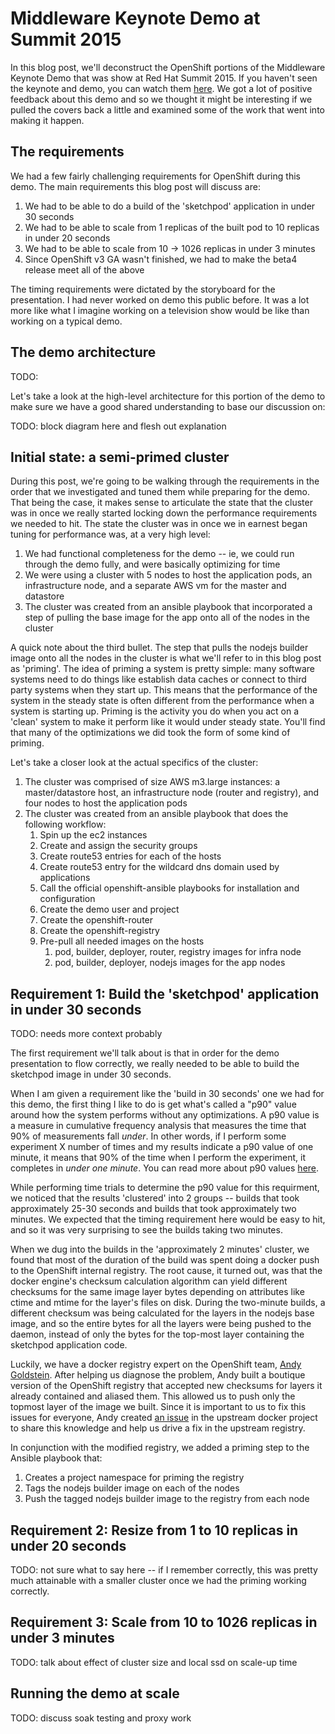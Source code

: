 # Middleware Keynote Demo at Summit 2015

In this blog post, we'll deconstruct the OpenShift portions of the Middleware Keynote Demo that was
show at Red Hat Summit 2015.  If you haven't seen the keynote and demo, you can watch them
[here](https://www.redhat.com/en/about/videos/craig-muzilla-middleware-keynote-2015).  We got a lot
of positive feedback about this demo and so we thought it might be interesting if we pulled the
covers back a little and examined some of the work that went into making it happen.

## The requirements

We had a few fairly challenging requirements for OpenShift during this demo.  The main requirements
this blog post will discuss are:

1.  We had to be able to do a build of the 'sketchpod' application in under 30 seconds
2.  We had to be able to scale from 1 replicas of the built pod to 10 replicas in under 20 seconds
3.  We had to be able to scale from 10 -> 1026 replicas in under 3 minutes
4.  Since OpenShift v3 GA wasn't finished, we had to make the beta4 release meet all of the above

The timing requirements were dictated by the storyboard for the presentation.  I had never worked
on demo this public before.  It was a lot more like what I imagine working on a television show
would be like than working on a typical demo.

## The demo architecture

TODO: 

Let's take a look at the high-level architecture for this portion of the demo to make sure we have
a good shared understanding to base our discussion on:

TODO: block diagram here and flesh out explanation

## Initial state: a semi-primed cluster

During this post, we're going to be walking through the requirements in the order that we
investigated and tuned them while preparing for the demo.  That being the case, it makes sense
to articulate the state that the cluster was in once we really started locking down the performance
requirements we needed to hit.  The state the cluster was in once we in earnest began tuning for
performance was, at a very high level:

1.  We had functional completeness for the demo -- ie, we could run through the demo fully, and
    were basically optimizing for time
2.  We were using a cluster with 5 nodes to host the application pods, an infrastructure node, and
    a separate AWS vm for the master and datastore
3.  The cluster was created from an ansible playbook that incorporated a step of pulling the base
    image for the app onto all of the nodes in the cluster

A quick note about the third bullet.  The step that pulls the nodejs builder image onto all the
nodes in the cluster is what we'll refer to in this blog post as 'priming'.  The idea of priming
a system is pretty simple: many software systems need to do things like establish data caches or
connect to third party systems when they start up.  This means that the performance of the system
in the steady state is often different from the performance when a system is starting up.  Priming
is the activity you do when you act on a 'clean' system to make it perform like it would under
steady state.  You'll find that many of the optimizations we did took the form of some kind of
priming.

Let's take a closer look at the actual specifics of the cluster:

1.  The cluster was comprised of size AWS m3.large instances: a master/datastore host, an
    infrastructure node (router and registry), and four nodes to host the application pods
2.  The cluster was created from an ansible playbook that does the following workflow:
    1.  Spin up the ec2 instances
    2.  Create and assign the security groups
    3.  Create route53 entries for each of the hosts
    4.  Create route53 entry for the wildcard dns domain used by applications
    5.  Call the official openshift-ansible playbooks for installation and configuration
    6.  Create the demo user and project
    7.  Create the openshift-router
    8.  Create the openshift-registry
    9.  Pre-pull all needed images on the hosts
        1.  pod, builder, deployer, router, registry images for infra node
        2.  pod, builder, deployer, nodejs images for the app nodes

## Requirement 1: Build the 'sketchpod' application in under 30 seconds

TODO: needs more context probably

The first requirement we'll talk about is that in order for the demo presentation to flow
correctly, we really needed to be able to build the sketchpod image in under 30 seconds.

When I am given a requirement like the 'build in 30 seconds' one we had for this demo, the first
thing I like to do is get what's called a "p90" value around how the system performs without any
optimizations.  A p90 value is a measure in cumulative frequency analysis that measures the time
that 90% of measurements fall _under_.  In other words, if I perform some experiment X number of
times and my results indicate a p90 value of one minute, it means that 90% of the time when I
perform the experiment, it completes in _under one minute_. You can read more about p90 values
[here](https://en.wikipedia.org/wiki/Cumulative_frequency_analysis).

While performing time trials to determine the p90 value for this requirment, we noticed that the
results 'clustered' into 2 groups -- builds that took approximately 25-30 seconds and builds that
took approximately two minutes.  We expected that the timing requirement here would be easy to hit,
and so it was very surprising to see the builds taking two minutes.  

When we dug into the builds in the 'approximately 2 minutes' cluster, we found that most of the
duration of the build was spent doing a docker push to the OpenShift internal registry.  The root
cause, it turned out, was that the docker engine's checksum calculation algorithm can yield
different checksums for the same image layer bytes depending on attributes like ctime and mtime for
the layer's files on disk.  During the two-minute builds, a different checksum was being calculated
for the layers in the nodejs base image, and so the entire bytes for all the layers were being
pushed to the daemon, instead of only the bytes for the top-most layer containing the sketchpod
application code.

Luckily, we have a docker registry expert on the OpenShift team,
[Andy Goldstein](https://github.com/ncdc).  After helping us diagnose the problem, Andy built a
boutique version of the OpenShift registry that accepted new checksums for layers it already
contained and aliased them.  This allowed us to push only the topmost layer of the image we built.
Since it is important to us to fix this issues for everyone, Andy created
[an issue](https://github.com/docker/docker/issues/14018)
in the upstream docker project to share this knowledge and help us drive a fix in the upstream
registry.  

In conjunction with the modified registry, we added a priming step to the Ansible playbook that:

1.  Creates a project namespace for priming the registry
2.  Tags the nodejs builder image on each of the nodes
3.  Push the tagged nodejs builder image to the registry from each node

## Requirement 2: Resize from 1 to 10 replicas in under 20 seconds

TODO: not sure what to say here -- if I remember correctly, this was pretty much attainable with
a smaller cluster once we had the priming working correctly. 

## Requirement 3: Scale from 10 to 1026 replicas in under 3 minutes

TODO: talk about effect of cluster size and local ssd on scale-up time

## Running the demo at scale

TODO: discuss soak testing and proxy work
